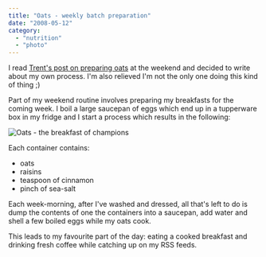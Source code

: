 ```yaml
---
title: "Oats - weekly batch preparation"
date: "2008-05-12"
category:
  - "nutrition"
  - "photo"
---
```


I read [Trent's post on preparing oats](http://www.thesimpledollar.com/2008/05/09/making-your-own-homemade-oatmeal-packets-a-visual-guide-and-cost-analysis/) at the weekend and decided to write about my own process. I'm also relieved I'm not the only one doing this kind of thing ;)

Part of my weekend routine involves preparing my breakfasts for the coming week. I boil a large saucepan of eggs which end up in a tupperware box in my fridge and I start a process which results in the following:

![Oats - the breakfast of champions](/wp-content/uploads/2008/05/oats_3x4.jpg "Tupperwared Oats")

Each container contains:

- oats
- raisins
- teaspoon of cinnamon
- pinch of sea-salt

Each week-morning, after I've washed and dressed, all that's left to do is dump the contents of one the containers into a saucepan, add water and shell a few boiled eggs while my oats cook.

This leads to my favourite part of the day: eating a cooked breakfast and drinking fresh coffee while catching up on my RSS feeds.
